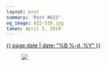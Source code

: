 ```yaml
---
layout: post
summary: 'Post #822'
og_image: 822-538.jpg
taken: April 5, 2019
---
```


<div class="post">
 <time>
  <a href="/822">
   {{ page.date | date: "%B %-d, %Y" }}
  </a>
 </time>
 <a href="/822">
  <figure data-taken="4/5/2019">
   <img sizes="(min-width: 700px) 50vw, calc(100vw - 2rem)" src="{{ site.assets_url }}/822-269.jpg" srcset="{{ site.assets_url }}/822-134.jpg 134w, {{ site.assets_url }}/822-269.jpg 269w, {{ site.assets_url }}/822-403.jpg 403w, {{ site.assets_url }}/822-538.jpg 538w"/>
  </figure>
 </a>
</div>
